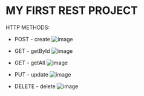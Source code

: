 # MY FIRST REST PROJECT 

HTTP METHODS:

- POST - create
![image](https://github.com/santosjhony12/bertoti/assets/123211025/02993a29-8c71-411a-bf58-97e5176c31bc)

- GET - getById
![image](https://github.com/santosjhony12/bertoti/assets/123211025/12e89217-e776-4355-b603-d8a3d406690a)

- GET - getAll
![image](https://github.com/santosjhony12/bertoti/assets/123211025/90f5a8ed-cea6-4252-86e0-56ffa281b6d1)

- PUT - update
![image](https://github.com/santosjhony12/bertoti/assets/123211025/51554e61-1b00-4f7d-99ae-1145a23ae050)

- DELETE - delete 
![image](https://github.com/santosjhony12/bertoti/assets/123211025/cc06d5c9-cfea-447c-a96f-b8ab111d5cfc)
